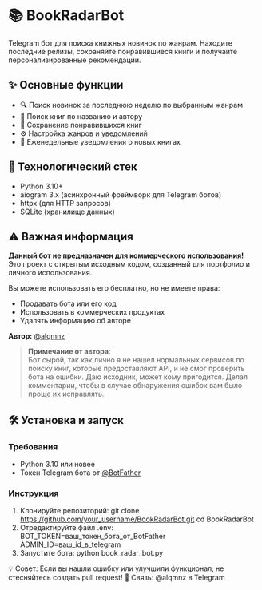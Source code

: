 # 📚 BookRadarBot

Telegram бот для поиска книжных новинок по жанрам. Находите последние релизы, сохраняйте понравившиеся книги и получайте персонализированные рекомендации.


## ✨ Основные функции

- 🔍 Поиск новинок за последнюю неделю по выбранным жанрам
- 📖 Поиск книг по названию и автору
- 💾 Сохранение понравившихся книг
- ⚙️ Настройка жанров и уведомлений
- 🔔 Еженедельные уведомления о новых книгах

## 🚀 Технологический стек

- Python 3.10+
- aiogram 3.x (асинхронный фреймворк для Telegram ботов)
- httpx (для HTTP запросов)
- SQLite (хранилище данных)

## ⚠️ Важная информация

**Данный бот не предназначен для коммерческого использования!**  
Это проект с открытым исходным кодом, созданный для портфолио и личного использования.

Вы можете использовать его бесплатно, но не имеете права:
- Продавать бота или его код
- Использовать в коммерческих продуктах
- Удалять информацию об авторе

**Автор:** [@alqmnz](https://t.me/alqmnz)

> **Примечание от автора**:  
> Бот сырой, так как лично я не нашел нормальных сервисов по поиску книг, которые предоставляют API, и не смог проверить бота на ошибки. Даю исходник, может кому пригодится. Делал комментарии, чтобы в случае обнаружения ошибок вам было проще их исправлять.

## 🛠 Установка и запуск

### Требования
- Python 3.10 или новее
- Токен Telegram бота от [@BotFather](https://t.me/BotFather)

### Инструкция

1. Клонируйте репозиторий:
git clone https://github.com/your_username/BookRadarBot.git
cd BookRadarBot
2. Отредактируйте файл .env:
BOT_TOKEN=ваш_токен_бота_от_BotFather
ADMIN_ID=ваш_id_в_telegram
3. Запустите бота:
python book_radar_bot.py

💡 Совет: Если вы нашли ошибку или улучшили функционал, не стесняйтесь создать pull request!
📧 Связь: @alqmnz в Telegram
